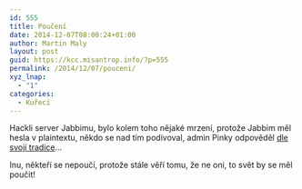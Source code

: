 ```yaml
---
id: 555
title: Poučení
date: 2014-12-07T08:00:24+01:00
author: Martin Maly
layout: post
guid: https://kcc.misantrop.info/?p=555
permalink: /2014/12/07/pouceni/
xyz_lnap:
  - "1"
categories:
  - Kuřecí
---
```

Hackli server Jabbimu, bylo kolem toho nějaké mrzení, protože Jabbim měl hesla v plaintextu, někdo se nad tím podivoval, admin Pinky odpověděl [dle svojí tradice](https://mareklutonsky.blog.zive.cz/2009/05/mila-nestastna-kuzlatka/)&#8230;

Inu, někteří se nepoučí, protože stále věří tomu, že ne oni, to svět by se měl poučit!